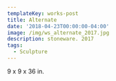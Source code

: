 ```yaml
---
templateKey: works-post
title: Alternate
date: '2018-04-23T00:00:00-04:00'
image: /img/ws_alternate_2017.jpg
description: stoneware. 2017
tags:
  - Sculpture
---
```

9 x 9 x 36 in.
